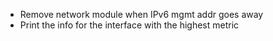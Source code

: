 - Remove network module when IPv6 mgmt addr goes away
- Print the info for the interface with the highest metric
